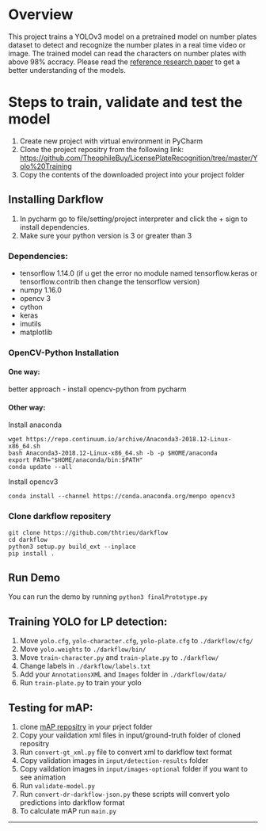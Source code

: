 # Overview

This project trains a YOLOv3 model on a pretrained model on number plates 
dataset to detect and recognize the number plates in a real time video or 
image. The trained model can read the characters on number plates with 
above 98% accracy. Please read the [reference research paper](Licence%20Plate%20Detection%20and%20Recognition%20Two%20stage%20YOLO.pdf) to get a better 
understanding of the models.

# Steps to train, validate and test the model
1. Create new project with virtual environment in PyCharm
2. Clone the project repositry from the following link:
https://github.com/TheophileBuy/LicensePlateRecognition/tree/master/Yolo%20Training
3. Copy the contents of the downloaded project into your project folder

## Installing Darkflow
1. In pycharm go to file/setting/project interpreter and click the + sign to install dependencies.
2. Make sure your python version is 3 or greater than 3 
### Dependencies:
- tensorflow 1.14.0 (if u get the error no module named tensorflow.keras or tensorflow.contrib then change the tensorflow version)
- numpy 1.16.0
- opencv 3
- cython
- keras
- imutils
- matplotlib

### OpenCV-Python Installation
#### One way: 
better approach - install opencv-python from pycharm

#### Other way:
Install anaconda
```
wget https://repo.continuum.io/archive/Anaconda3-2018.12-Linux-x86_64.sh
bash Anaconda3-2018.12-Linux-x86_64.sh -b -p $HOME/anaconda
export PATH="$HOME/anaconda/bin:$PATH"
conda update --all
```

Install opencv3
```
conda install --channel https://conda.anaconda.org/menpo opencv3
```

### Clone darkflow repositery
```
git clone https://github.com/thtrieu/darkflow
cd darkflow
python3 setup.py build_ext --inplace
pip install .
```

## Run Demo
You can run the demo by running `python3 finalPrototype.py`

## Training YOLO for LP detection:

1. Move `yolo.cfg`, `yolo-character.cfg`, `yolo-plate.cfg` to `./darkflow/cfg/`
2. Move `yolo.weights` to `./darkflow/bin/`
3. Move `train-character.py` and `train-plate.py` to `./darkflow/`
4. Change labels in `./darkflow/labels.txt`
5. Add your `AnnotationsXM`L and `Images` folder in `./darkflow/data/`
6. Run `train-plate.py` to train your yolo

## Testing for mAP:

1. clone [mAP repositry](https://github.com/Cartucho/mAP) in your prject folder
2. Copy your vaildation xml files in input/ground-truth folder of cloned repositry
3. Run `convert-gt_xml.py` file to convert xml to darkflow text format
4. Copy validation images in `input/detection-results` folder
5. Copy vaildation images in `input/images-optional` folder if you want to see animation
6. Run `validate-model.py`
7. Run `convert-dr-darkflow-json.py`
these scripts will convert yolo predictions into darkflow format 
8. To calculate mAP run `main.py`
-----------------------------------------------------------------------------------------------
